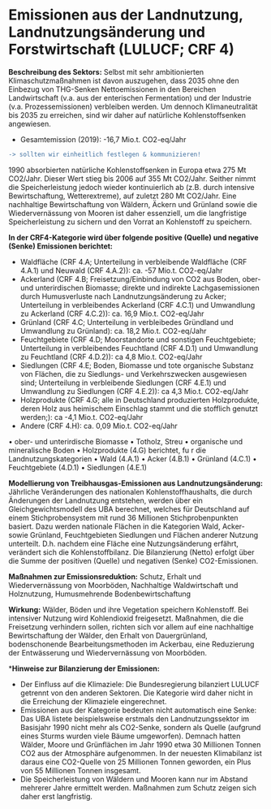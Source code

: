 # Emissionen aus der Landnutzung, Landnutzungsänderung und Forstwirtschaft (LULUCF; CRF 4)
**Beschreibung des Sektors:**
Selbst mit sehr ambitionierten Klimaschutzmaßnahmen ist davon auszugehen, dass 2035 ohne den Einbezug von THG-Senken Nettoemissionen in den Bereichen Landwirtschaft (v.a. aus der enterischen Fermentation) und der Industrie (v.a. Prozessemissionen) verbleiben werden. Um dennoch Klimaneutralität bis 2035 zu erreichen, sind wir daher auf natürliche Kohlenstoffsenken angewiesen. 

- Gesamtemission (2019): -16,7 Mio.t. CO2-eq/Jahr
```diff 
-> sollten wir einheitlich festlegen & kommunizieren!
```

1990 absorbierten natürliche Kohlenstoffsenken in Europa etwa 275 Mt CO2/Jahr. Dieser Wert stieg bis 2006 auf 355 Mt CO2/Jahr. Seither nimmt die Speicherleistung jedoch wieder kontinuierlich ab (z.B. durch intensive Bewirtschaftung, Wetterextreme), auf zuletzt 280 Mt CO2/Jahr. Eine nachhaltige Bewirtschaftung von Wäldern, Äckern und Grünland sowie die Wiedervernässung von Mooren ist daher essenziell, um die langfristige Speicherleistung zu sichern und den Vorrat an Kohlenstoff zu speichern.

**In der CRF4-Kategorie wird über folgende positive (Quelle) und negative (Senke) Emissionen berichtet:**

- Waldfläche (CRF 4.A; Unterteilung in verbleibende Waldfläche (CRF 4.A.1) und Neuwald (CRF 4.A.2)): ca. -57 Mio.t. CO2-eq/Jahr
- Ackerland (CRF 4.B; Freisetzung/Einbindung von CO2 aus Boden, ober- und unterirdischen Biomasse; direkte und indirekte Lachgasemissionen durch Humusverluste nach Landnutzungsänderung zu Acker; Unterteilung in verbleibendes Ackerland (CRF 4.C.1) und Umwandlung zu Ackerland (CRF 4.C.2)): ca. 16,9 Mio.t. CO2-eq/Jahr
- Grünland (CRF 4.C; Unterteilung in verbleibedes Gründland und Umwandlung zu Grünland): ca. 18,2 Mio.t. CO2-eq/Jahr
- Feuchtgebiete (CRF 4.D; Moorstandorte und sonstigen Feuchtgebiete; Unterteilung in verbleibendes Feuchtland (CRF 4.D.1) und Umwandlung zu Feuchtland (CRF 4.D.2)): ca 4,8 Mio.t. CO2-eq/Jahr
- Siedlungen (CRF 4.E; Boden, Biomasse und tote organische Substanz von Flächen, die zu Siedlungs- und Verkehrszwecken ausgewiesen sind; Unterteilung in verbleibende Siedlungen (CRF 4.E.1) und Umwandlung zu Siedlungen (CRF 4.E.2)): ca 4,3 Mio.t. CO2-eq/Jahr
- Holzprodukte (CRF 4.G; alle in Deutschland produzierten Holzprodukte, deren Holz aus heimischem Einschlag stammt und die stofflich genutzt werden;): ca -4,1 Mio.t. CO2-eq/Jahr
- Andere (CRF 4.H): ca. 0,09 Mio.t. CO2-eq/Jahr

• ober- und unterirdische Biomasse 
• Totholz, Streu 
• organische und mineralische Boden 
• Holzprodukte (4.G) 
berichtet, fu r die Landnutzungskategorien 
• Wald (4.A.1) 
• Acker (4.B.1) 
• Grünland (4.C.1) 
• Feuchtgebiete (4.D.1) 
• Siedlungen (4.E.1)

**Modellierung von Treibhausgas-Emissionen aus Landnutzungsänderung:**
Jährliche Veränderungen des nationalen Kohlenstoffhaushalts, die durch Änderungen der ⁠Landnutzung⁠ entstehen, werden über ein Gleichgewichtsmodell des UBA berechnet, welches für Deutschland auf einem Stichprobensystem mit rund 36 Millionen Stichprobenpunkten basiert. Dazu werden nationale Flächen in die Kategorien Wald, Acker- sowie Grünland, Feuchtgebieten Siedlungen und Flächen anderer Nutzung unterteilt. D.h. nachdem eine Fläche eine Nutzungsänderung erfährt, verändert sich die Kohlenstoffbilanz. Die Bilanzierung (Netto) erfolgt über die Summe der positiven (Quelle) und negativen (Senke) CO2-Emissionen.

**Maßnahmen zur Emissionsreduktion:** 
Schutz, Erhalt und Wiedervernässung von Moorböden, Nachhaltige Waldwirtschaft und Holznutzung, Humusmehrende Bodenbewirtschaftung

**Wirkung:**
Wälder, Böden und ihre Vegetation speichern Kohlenstoff. Bei intensiver Nutzung wird Kohlendioxid freigesetzt. Maßnahmen, die die Freisetzung verhindern sollen, richten sich vor allem auf eine nachhaltige Bewirtschaftung der Wälder, den Erhalt von Dauergrünland, bodenschonende Bearbeitungsmethoden im Ackerbau, eine Reduzierung der Entwässerung und Wiedervernässung von Moorböden.

***Hinweise zur Bilanzierung der Emissionen:**
- Der Einfluss auf die Klimaziele: Die Bundesregierung bilanziert LULUCF getrennt von den anderen Sektoren. Die Kategorie wird daher nicht in die Erreichung der Klimaziele eingerechnet.
- Emissionen aus der Kategorie bedeuten nicht automatisch eine Senke: Das UBA listete beispielsweise erstmals den Landnutzungssektor im Basisjahr 1990 nicht mehr als CO2-Senke, sondern als Quelle (aufgrund eines Sturms wurden viele Bäume umgeworfen). Demnach hatten Wälder, Moore und Grünflächen im Jahr 1990 etwa 30 Millionen Tonnen CO2 aus der Atmosphäre aufgenommen. In der neuesten Klimabilanz ist daraus eine CO2-Quelle von 25 Millionen Tonnen geworden, ein Plus von 55 Millionen Tonnen insgesamt.
- Die Speicherleistung von Wäldern und Mooren kann nur im Abstand mehrerer Jahre ermittelt werden. Maßnahmen zum Schutz zeigen sich daher erst langfristig.
